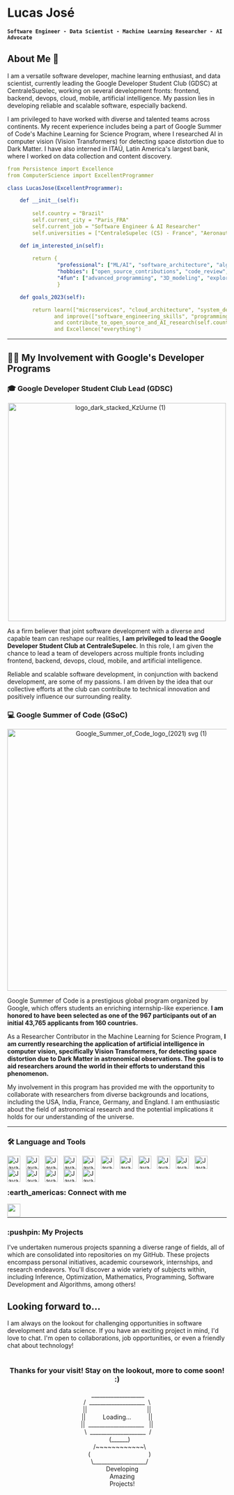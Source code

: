 #  Lucas José

**`Software Engineer - Data Scientist - Machine Learning Researcher - AI Advocate`**

## About Me 🚀

I am a versatile software developer, machine learning enthusiast, and data scientist, currently leading the Google Developer Student Club (GDSC) at CentraleSupelec, working on several development fronts: frontend, backend, devops, cloud, mobile, artificial intelligence. My passion lies in developing reliable and scalable software, especially backend.

I am privileged to have worked with diverse and talented teams across continents. My recent experience includes being a part of Google Summer of Code's Machine Learning for Science Program, where I researched AI in computer vision (Vision Transformers) for detecting space distortion due to Dark Matter. I have also interned in ITAÚ, Latin America's largest bank, where I worked on data collection and content discovery.

```yml
from Persistence import Excellence
from ComputerScience import ExcellentProgrammer

class LucasJose(ExcellentProgrammer):

    def __init__(self):
    
        self.country = "Brazil"
        self.current_city = "Paris_FRA"
        self.current_job = "Software Engineer & AI Researcher"
        self.universities = ["CentraleSupelec (CS) - France", "Aeronautics Institute of Technology (ITA) - Brazil"]

    def im_interested_in(self):
        
        return { 
                "professional": ["ML/AI", "software_architecture", "algorithm_design", "devops", "deep_learning", "data_science"],
                "hobbies": ["open_source_contributions", "code_review", "puzzles", "design_patterns", "jazz", "astronomy","travels"],
                "4fun": ["advanced_programming", "3D_modeling", "exploring_new_AI_technologies"]
                }

    def goals_2023(self):

        return learn(["microservices", "cloud_architecture", "system_design", "advanced_algorithms"]) \\
               and improve(["software_engineering_skills", "programming_skills", "devops_skills", "machine_learning_skills", "data_science_skills"]) \\
               and contribute_to_open_source_and_AI_research(self.country) \\
               and Excellence("everything")


```
---

## :man_technologist: My Involvement with Google's Developer Programs

### :mortar_board: Google Developer Student Club Lead (GDSC)

<p align="center">
  <img width="500" alt="logo_dark_stacked_KzUurne (1)" src="https://github.com/SVJLucas/SVJLucas/assets/60625769/1501cb07-3add-4907-9778-10b90c223e69">

</p>


As a firm believer that joint software development with a diverse and capable team can reshape our realities, **I am privileged to lead the Google Developer Student Club at CentraleSupelec**. In this role, I am given the chance to lead a team of developers across multiple fronts including frontend, backend, devops, cloud, mobile, and artificial intelligence.

Reliable and scalable software development, in conjunction with backend development, are some of my passions. I am driven by the idea that our collective efforts at the club can contribute to technical innovation and positively influence our surrounding reality.

### :computer: Google Summer of Code (GSoC)

<p align="center">
  <img width="600" alt="Google_Summer_of_Code_logo_(2021) svg (1)" src="https://github.com/SVJLucas/SVJLucas/assets/60625769/6f445eef-31f0-4067-8cb8-22a3fb6e9bd5">
</p>



Google Summer of Code is a prestigious global program organized by Google, which offers students an enriching internship-like experience. **I am honored to have been selected as one of the 967 participants out of an initial 43,765 applicants from 160 countries.**

As a Researcher Contributor in the Machine Learning for Science Program, **I am currently researching the application of artificial intelligence in computer vision, specifically Vision Transformers, for detecting space distortion due to Dark Matter in astronomical observations. The goal is to aid researchers around the world in their efforts to understand this phenomenon.**

My involvement in this program has provided me with the opportunity to collaborate with researchers from diverse backgrounds and locations, including the USA, India, France, Germany, and England. I am enthusiastic about the field of astronomical research and the potential implications it holds for our understanding of the universe.


---
### 🛠️  Language and Tools

<img align='left' alt='Java' width="30px" style="padding-right:10px;" src="https://cdn.jsdelivr.net/gh/devicons/devicon/icons/python/python-original.svg" />
<img align='left' alt='Java' width="30px" style="padding-right:10px;" src="https://cdn.jsdelivr.net/gh/devicons/devicon/icons/julia/julia-original.svg" />  
<img align='left' alt='Java' width="30px" style="padding-right:10px;" src="https://cdn.jsdelivr.net/gh/devicons/devicon/icons/postgresql/postgresql-original.svg" /> 
<img align='left' alt='Java' width="30px" style="padding-right:10px;" src="https://cdn.jsdelivr.net/gh/devicons/devicon/icons/matlab/matlab-original.svg" />  
<img align='left' alt='Java' width="30px" style="padding-right:10px;" src="https://cdn.jsdelivr.net/gh/devicons/devicon/icons/cplusplus/cplusplus-original.svg" /> 
<img align='left' alt='Java' width="30px" style="padding-right:10px;" src="https://cdn.jsdelivr.net/gh/devicons/devicon/icons/html5/html5-plain.svg" /> 
<img align='left' alt='Java' width="30px" style="padding-right:10px;" src="https://cdn.jsdelivr.net/gh/devicons/devicon/icons/css3/css3-plain.svg" /> 
<img align='left' alt='Java' width="30px" style="padding-right:10px;"  src="https://cdn.jsdelivr.net/gh/devicons/devicon/icons/javascript/javascript-original.svg" /> 
<img align='left' alt='Java' width="30px" style="padding-right:10px;"  src="https://cdn.jsdelivr.net/gh/devicons/devicon/icons/firebase/firebase-plain.svg" /> 
<img align='left' alt='Java' width="30px" style="padding-right:10px;" src="https://cdn.jsdelivr.net/gh/devicons/devicon/icons/googlecloud/googlecloud-original.svg" />
<img align='left' alt='Java' width="30px" style="padding-right:10px;" src="https://cdn.jsdelivr.net/gh/devicons/devicon/icons/pandas/pandas-original-wordmark.svg" />
<img align='left' alt='Java' width="30px" style="padding-right:10px;" src="https://cdn.jsdelivr.net/gh/devicons/devicon/icons/pytorch/pytorch-original.svg" />
<img align='left' alt='Java' width="30px" style="padding-right:10px;" src="https://cdn.jsdelivr.net/gh/devicons/devicon/icons/tensorflow/tensorflow-original.svg" />
<img align='left' alt='Java' width="30px" style="padding-right:10px;" src="https://cdn.jsdelivr.net/gh/devicons/devicon/icons/numpy/numpy-original.svg" />

<img align='left' alt='Java' width="30px" style="padding-right:10px;" src="https://cdn.jsdelivr.net/gh/devicons/devicon/icons/opencv/opencv-original-wordmark.svg" />


<img align='left' alt='Java' width="30px" style="padding-right:10px;" src="https://cdn.jsdelivr.net/gh/devicons/devicon/icons/selenium/selenium-original.svg" />
          
          
<br />
<br />

# 

<h3 align="left">:earth_americas:  Connect with me</h3>

<a href="https://www.linkedin.com/in/lucasjosevelosodesouza">
    <img align="left" width="30px" style="padding-right:10px;" src="https://cdn.jsdelivr.net/gh/devicons/devicon/icons/linkedin/linkedin-original.svg" /> 
<a/>

<br />

---




<h3 align="left"> :pushpin: My Projects</h3>

<p align="left">
I've undertaken numerous projects spanning a diverse range of fields, all of which are consolidated into repositories on my GitHub. These projects encompass personal initiatives, academic coursework, internships, and research endeavors. You'll discover a wide variety of subjects within, including Inference, Optimization, Mathematics, Programming, Software Development and Algorithms, among others!
</p>

## Looking forward to...

I am always on the lookout for challenging opportunities in software development and data science. If you have an exciting project in mind, I'd love to chat. I'm open to collaborations, job opportunities, or even a friendly chat about technology!


#

<h3 align="center">Thanks for your visit! Stay on the lookout, more to come soon! :)</h3>


<p align="center">
&nbsp;___________________<br />
/ &nbsp;____________________ &nbsp;\<br />
||&nbsp;&nbsp;&nbsp;&nbsp;&nbsp;&nbsp;&nbsp;&nbsp;&nbsp;&nbsp;&nbsp;&nbsp;&nbsp;&nbsp;&nbsp;&nbsp;&nbsp;&nbsp;&nbsp;&nbsp;&nbsp;&nbsp;&nbsp;&nbsp;&nbsp;&nbsp;&nbsp;&nbsp;&nbsp;&nbsp;&nbsp;&nbsp;&nbsp;&nbsp;&nbsp;||<br />
||&nbsp;&nbsp;&nbsp;&nbsp;&nbsp;&nbsp;&nbsp;&nbsp;&nbsp;&nbsp;Loading...&nbsp;&nbsp;&nbsp;&nbsp;&nbsp;&nbsp;&nbsp;&nbsp;&nbsp;&nbsp;||<br />
|| &nbsp;____________________ &nbsp;&nbsp;||<br />
&nbsp;\ &nbsp;____________________ &nbsp;/<br />
&nbsp;&nbsp;&nbsp;(______) <br />
&nbsp;&nbsp;&nbsp;/~~~~~~~~~~~~\ <br />
&nbsp;&nbsp;&nbsp;(&nbsp;&nbsp;&nbsp;&nbsp;&nbsp;&nbsp;&nbsp;&nbsp&nbsp;&nbsp;&nbsp;&nbsp;&nbsp;&nbsp;&nbsp;&nbsp&nbsp;&nbsp;&nbsp;&nbsp;&nbsp;&nbsp;&nbsp;&nbsp&nbsp;&nbsp;&nbsp;&nbsp;&nbsp;&nbsp;&nbsp;&nbsp;&nbsp;&nbsp;) <br />
&nbsp;&nbsp;&nbsp;\___________________/ <br />
&nbsp;&nbsp;&nbsp;&nbsp;&nbsp;&nbsp;Developing<br />
&nbsp;&nbsp;&nbsp;&nbsp;&nbsp;&nbsp;Amazing<br />
&nbsp;&nbsp;&nbsp;&nbsp;&nbsp;&nbsp;Projects!<br />
</p>

